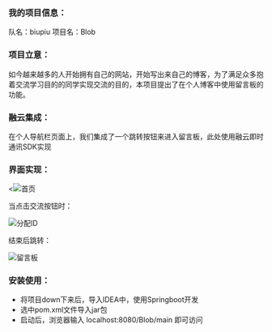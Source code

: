 ### 我的项目信息：

队名：biupiu
项目名：Blob

### 项目立意：

如今越来越多的人开始拥有自己的网站，开始写出来自己的博客，为了满足众多抱着交流学习目的的同学实现交流的目的，本项目提出了在个人博客中使用留言板的功能。

### 融云集成：

在个人导航栏页面上，我们集成了一个跳转按钮来进入留言板，此处使用融云即时通讯SDK实现

### 界面实现：

<![首页](‘images/blobmain.png’)

当点击交流按钮时：

![分配ID](‘images/dochat.png’)

结束后跳转：

![留言板](‘images/room.png’)

### 安装使用：

- 将项目down下来后，导入IDEA中，使用Springboot开发
- 选中pom.xml文件导入jar包
- 启动后，浏览器输入 localhost:8080/Blob/main 即可访问
